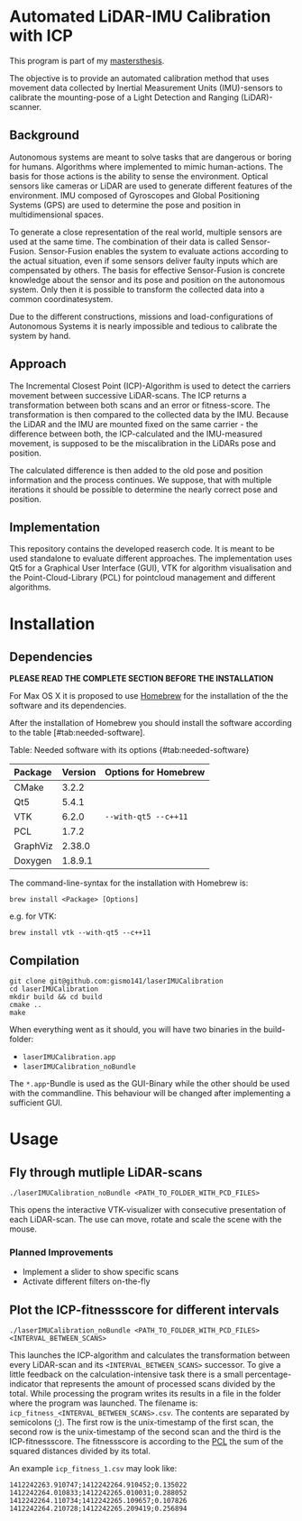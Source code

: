 # Automated LiDAR-IMU Calibration with ICP

This program is part of my [mastersthesis](https://github.com/gismo141/mastersthesis).

The objective is to provide an automated calibration method that uses movement data collected by Inertial Measurement Units (IMU)-sensors to calibrate the mounting-pose of a Light Detection and Ranging (LiDAR)-scanner.

## Background

Autonomous systems are meant to solve tasks that are dangerous or boring for humans. Algorithms where implemented to mimic human-actions. The basis for those actions is the ability to sense the environment. Optical sensors like cameras or LiDAR are used to generate different features of the environment. IMU composed of Gyroscopes and Global Positioning Systems (GPS) are used to determine the pose and position in multidimensional spaces.

To generate a close representation of the real world, multiple sensors are used at the same time. The combination of their data is called Sensor-Fusion. Sensor-Fusion enables the system to evaluate actions according to the actual situation, even if some sensors deliver faulty inputs which are compensated by others. The basis for effective Sensor-Fusion is concrete knowledge about the sensor and its pose and position on the autonomous system. Only then it is possible to transform the collected data into a common coordinatesystem.

Due to the different constructions, missions and load-configurations of Autonomous Systems it is nearly impossible and tedious to calibrate the system by hand.

## Approach

The Incremental Closest Point (ICP)-Algorithm is used to detect the carriers movement between successive LiDAR-scans. The ICP returns a transformation between both scans and an error or fitness-score. The transformation is then compared to the collected data by the IMU. Because the LiDAR and the IMU are mounted fixed on the same carrier - the difference between both, the ICP-calculated and the IMU-measured movement, is supposed to be the miscalibration in the LiDARs pose and position.

The calculated difference is then added to the old pose and position information and the process continues. We suppose, that with multiple iterations it should be possible to determine the nearly correct pose and position.

## Implementation

This repository contains the developed reaserch code. It is meant to be used standalone to evaluate different approaches. The implementation uses Qt5 for a Graphical User Interface (GUI), VTK for algorithm visualisation and the Point-Cloud-Library (PCL) for pointcloud management and different algorithms.

# Installation

## Dependencies

**PLEASE READ THE COMPLETE SECTION BEFORE THE INSTALLATION**

For Max OS X it is proposed to use [Homebrew](http://brew.sh) for the installation of the the software and its dependencies.

After the installation of Homebrew you should install the software according to the table [#tab:needed-software].

Table: Needed software with its options {#tab:needed-software}

| Package  | Version | Options for Homebrew |
| :---     | :-----  | :--                  |
| CMake    | 3.2.2   |                      |
| Qt5      | 5.4.1   |                      |
| VTK      | 6.2.0   | `--with-qt5 --c++11` |
| PCL      | 1.7.2   |                      |
| GraphViz | 2.38.0  |                      |
| Doxygen  | 1.8.9.1 |                      |

The command-line-syntax for the installation with Homebrew is:

```Shell
brew install <Package> [Options]
```

e.g. for VTK:

```Shell
brew install vtk --with-qt5 --c++11
```

## Compilation

```Shell
git clone git@github.com:gismo141/laserIMUCalibration
cd laserIMUCalibration
mkdir build && cd build
cmake ..
make
```

When everything went as it should, you will have two binaries in the build-folder:

- `laserIMUCalibration.app`
- `laserIMUCalibration_noBundle`

The `*.app`-Bundle is used as the GUI-Binary while the other should be used with the commandline. This behaviour will be changed after implementing a sufficient GUI.

# Usage

## Fly through mutliple LiDAR-scans

```Shell
./laserIMUCalibration_noBundle <PATH_TO_FOLDER_WITH_PCD_FILES>
```

This opens the interactive VTK-visualizer with consecutive presentation of each LiDAR-scan. The use can move, rotate and scale the scene with the mouse.

### Planned Improvements

- Implement a slider to show specific scans
- Activate different filters on-the-fly

## Plot the ICP-fitnessscore for different intervals

```Shell
./laserIMUCalibration_noBundle <PATH_TO_FOLDER_WITH_PCD_FILES> <INTERVAL_BETWEEN_SCANS>
```

This launches the ICP-algorithm and calculates the transformation between every LiDAR-scan and its `<INTERVAL_BETWEEN_SCANS>` successor. To give a little feedback on the calculation-intensive task there is a small percentage-indicator that represents the amount of processed scans divided by the total. While processing the program writes its results in a file in the folder where the program was launched. The filename is: `icp_fitness_<INTERVAL_BETWEEN_SCANS>.csv`. The contents are separated by semicolons (;). The first row is the unix-timestamp of the first scan, the second row is the unix-timestamp of the second scan and the third is the ICP-fitnessscore. The fitnessscore is according to the [PCL](http://docs.pointclouds.org/trunk/classpcl_1_1_registration.html#ab26742c383b6f5e86fb96a236fb08728) the sum of the squared distances divided by its total.

An example `icp_fitness_1.csv` may look like:

```csv
1412242263.910747;1412242264.910452;0.135022
1412242264.010833;1412242265.010031;0.288052
1412242264.110734;1412242265.109657;0.107826
1412242264.210728;1412242265.209419;0.256894
```
